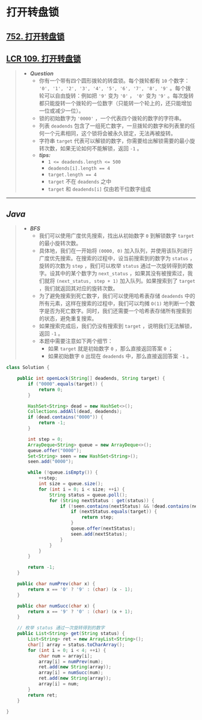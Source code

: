 # 打开转盘锁

## [752. 打开转盘锁](https://leetcode.cn/problems/open-the-lock/)

## [LCR 109. 打开转盘锁](https://leetcode.cn/problems/zlDJc7/)

> - ***Question***
>   - 你有一个带有四个圆形拨轮的转盘锁。每个拨轮都有 `10` 个数字： `'0', '1', '2', '3', '4', '5', '6', '7', '8', '9'` 。每个拨轮可以自由旋转：例如把 `'9'` 变为 `'0'` ， `'0'` 变为 `'9'` 。每次旋转都只能旋转一个拨轮的一位数字（只能转一个轮上的，还只能增加一位或减少一位）。
>   - 锁的初始数字为 `'0000'` ，一个代表四个拨轮的数字的字符串。
>   - 列表 `deadends` 包含了一组死亡数字，一旦拨轮的数字和列表里的任何一个元素相同，这个锁将会被永久锁定，无法再被旋转。
>   - 字符串 `target` 代表可以解锁的数字，你需要给出解锁需要的最小旋转次数，如果无论如何不能解锁，返回 `-1` 。
>   - ***tips:***
>     - `1 <= deadends.length <= 500`
>     - `deadends[i].length == 4`
>     - `target.length == 4`
>     - `target` 不在 `deadends` 之中
>     - `target` 和 `deadends[i]` 仅由若干位数字组成

---

## *Java*

> - ***BFS***
>   - 我们可以使用广度优先搜索，找出从初始数字 `0` 到解锁数字 `target` 的最小旋转次数。
>   - 具体地，我们在一开始将 `(0000, 0)` 加入队列，并使用该队列进行广度优先搜索。在搜索的过程中，设当前搜索到的数字为 `status` ，旋转的次数为 `step` ，我们可以枚举 `status` 通过一次旋转得到的数字。设其中的某个数字为 `next_status` ，如果其没有被搜索过，我们就将 `(next_status, step + 1)` 加入队列。如果搜索到了 `target` ，我们就返回其对应的旋转次数。
>   - 为了避免搜索到死亡数字，我们可以使用哈希表存储 `deadends` 中的所有元素，这样在搜索的过程中，我们可以均摊 `O(1)` 地判断一个数字是否为死亡数字。同时，我们还需要一个哈希表存储所有搜索到的状态，避免重复搜索。
>   - 如果搜索完成后，我们仍没有搜索到 `target` ，说明我们无法解锁，返回 `-1` 。
>   - 本题中需要注意如下两个细节：
>     - 如果 `target` 就是初始数字 `0` ，那么直接返回答案 `0` ；
>     - 如果初始数字 `0` 出现在 `deadends` 中，那么直接返回答案 `-1` 。

```java
class Solution {

    public int openLock(String[] deadends, String target) {
        if ("0000".equals(target)) {
            return 0;
        }

        HashSet<String> dead = new HashSet<>();
        Collections.addAll(dead, deadends);
        if (dead.contains("0000")) {
            return -1;
        }

        int step = 0;
        ArrayDeque<String> queue = new ArrayDeque<>();
        queue.offer("0000");
        Set<String> seen = new HashSet<String>();
        seen.add("0000");

        while (!queue.isEmpty()) {
            ++step;
            int size = queue.size();
            for (int i = 0; i < size; ++i) {
                String status = queue.poll();
                for (String nextStatus : get(status)) {
                    if (!seen.contains(nextStatus) && !dead.contains(nextStatus)) {
                        if (nextStatus.equals(target)) {
                            return step;
                        }
                        queue.offer(nextStatus);
                        seen.add(nextStatus);
                    }
                }
            }
        }

        return -1;
    }

    public char numPrev(char x) {
        return x == '0' ? '9' : (char) (x - 1);
    }

    public char numSucc(char x) {
        return x == '9' ? '0' : (char) (x + 1);
    }

    // 枚举 status 通过一次旋转得到的数字
    public List<String> get(String status) {
        List<String> ret = new ArrayList<String>();
        char[] array = status.toCharArray();
        for (int i = 0; i < 4; ++i) {
            char num = array[i];
            array[i] = numPrev(num);
            ret.add(new String(array));
            array[i] = numSucc(num);
            ret.add(new String(array));
            array[i] = num;
        }
        return ret;
    }

}
```
